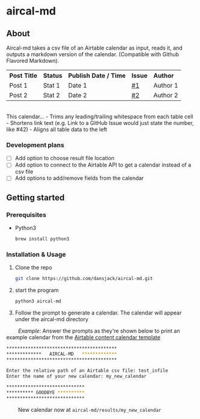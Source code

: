 # aircal-md

## About
Aircal-md takes a csv file of an Airtable calendar as input, reads it, and outputs a markdown version of the calendar. (Compatible with Github Flavored Markdown).
<table>
  <tbody align="left">
  <tr>
      <th>Post Title</th>
      <th>Status</th>
      <th>Publish Date / Time</th>
      <th>Issue</th>
      <th>Author</th>
    </tr>
    <tr>
      <td>Post 1</td>
      <td>Stat 1</td>
      <td>Date 1</td>
      <td><a href="https://github.com/blog/issues/1">#1</a></td>
      <td>Author 1</td>
    </tr>
    <tr>
      <td>Post 2</td>
      <td>Stat 2</td>
      <td>Date 2</td>
      <td><a href="https://github.com/blog/issues/2">#2</a></td>
      <td>Author 2</td>
    </tr>
  </tbody>
</table><br  />
This calendar...
- Trims any leading/trailing whitespace from each table cell
- Shortens link text (e.g. Link to a GitHub Issue would just state the number, like #42)
- Aligns all table data to the left

### Development plans
- [ ] Add option to choose result file location
- [ ] Add option to connect to the Airtable API to get a calendar instead of a csv file
- [ ] Add options to add/remove fields from the calendar

## Getting started

### Prerequisites
- Python3
    ```sh
    brew install python3
    ```

### Installation & Usage
1. Clone the repo
    ```sh
    git clone https://github.com/dansjack/aircal-md.git
    ```
2. start the program
    ```sh
    python3 aircal-md
    ```
3. Follow the prompt to generate a calendar. The calendar will appear under the aircal-md
directory

&nbsp; &nbsp; &nbsp; &nbsp; _Example_: Answer the prompts as they're shown below to print an example calendar from the [Airtable content calendar template](https://airtable.com/templates/content-production/exp3FNmOkdHZvprXB/digital-content-calendar)<br>
```sh
*****************************************
*************   AIRCAL-MD   *************
*****************************************

Enter the relative path of an Airtable csv file: test_infile
Enter the name of your new calendar: my_new_calendar

*****************************
********** GOODBYE **********
*****************************

```
&nbsp; &nbsp; &nbsp; &nbsp; New calendar now at `aircal-md/results/my_new_calendar`

